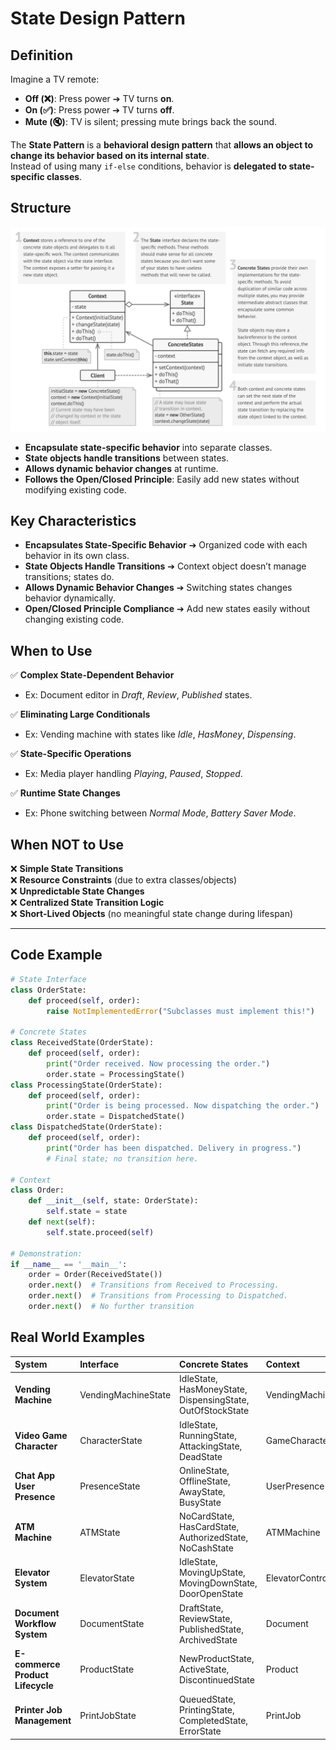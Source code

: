 # State Design Pattern

## Definition

Imagine a TV remote:

- **Off (❌)**: Press power ➔ TV turns **on**.
- **On (✅)**: Press power ➔ TV turns **off**.
- **Mute (🔇)**: TV is silent; pressing mute brings back the sound.

The **State Pattern** is a **behavioral design pattern** that **allows an object to change its behavior based on its internal state**.  
Instead of using many `if-else` conditions, behavior is **delegated to state-specific classes**.

## Structure

  <img src="images/state_structure.png" alt="State Pattern Structure" width="600">

- **Encapsulate state-specific behavior** into separate classes.
- **State objects handle transitions** between states.
- **Allows dynamic behavior changes** at runtime.
- **Follows the Open/Closed Principle**: Easily add new states without modifying existing code.

## Key Characteristics

- **Encapsulates State-Specific Behavior**
  ➔ Organized code with each behavior in its own class.
- **State Objects Handle Transitions**
  ➔ Context object doesn’t manage transitions; states do.
- **Allows Dynamic Behavior Changes**
  ➔ Switching states changes behavior dynamically.
- **Open/Closed Principle Compliance**
  ➔ Add new states easily without changing existing code.

## When to Use

✅ **Complex State-Dependent Behavior**

- Ex: Document editor in *Draft*, *Review*, *Published* states.

✅ **Eliminating Large Conditionals**

- Ex: Vending machine with states like *Idle*, *HasMoney*, *Dispensing*.

✅ **State-Specific Operations**

- Ex: Media player handling *Playing*, *Paused*, *Stopped*.

✅ **Runtime State Changes**

- Ex: Phone switching between *Normal Mode*, *Battery Saver Mode*.

## When NOT to Use

❌ **Simple State Transitions**  
❌ **Resource Constraints** (due to extra classes/objects)  
❌ **Unpredictable State Changes**  
❌ **Centralized State Transition Logic**  
❌ **Short-Lived Objects** (no meaningful state change during lifespan)

---

## Code Example

```python
# State Interface
class OrderState:
    def proceed(self, order):
        raise NotImplementedError("Subclasses must implement this!")

# Concrete States
class ReceivedState(OrderState):
    def proceed(self, order):
        print("Order received. Now processing the order.")
        order.state = ProcessingState()
class ProcessingState(OrderState):
    def proceed(self, order):
        print("Order is being processed. Now dispatching the order.")
        order.state = DispatchedState()
class DispatchedState(OrderState):
    def proceed(self, order):
        print("Order has been dispatched. Delivery in progress.")
        # Final state; no transition here.

# Context
class Order:
    def __init__(self, state: OrderState):
        self.state = state
    def next(self):
        self.state.proceed(self)

# Demonstration:
if __name__ == '__main__':
    order = Order(ReceivedState())
    order.next()  # Transitions from Received to Processing.
    order.next()  # Transitions from Processing to Dispatched.
    order.next()  # No further transition
```

## Real World Examples

| System | Interface | Concrete States | Context |
| :---- | :-------- | :-------------- | :------ |
| **Vending Machine** | VendingMachineState | IdleState, HasMoneyState, DispensingState, OutOfStockState | VendingMachine |
| **Video Game Character** | CharacterState | IdleState, RunningState, AttackingState, DeadState | GameCharacter |
| **Chat App User Presence** | PresenceState | OnlineState, OfflineState, AwayState, BusyState | UserPresence |
| **ATM Machine** | ATMState | NoCardState, HasCardState, AuthorizedState, NoCashState | ATMMachine |
| **Elevator System** | ElevatorState | IdleState, MovingUpState, MovingDownState, DoorOpenState | ElevatorController |
| **Document Workflow System** | DocumentState | DraftState, ReviewState, PublishedState, ArchivedState | Document |
| **E-commerce Product Lifecycle** | ProductState | NewProductState, ActiveState, DiscontinuedState | Product |
| **Printer Job Management** | PrintJobState | QueuedState, PrintingState, CompletedState, ErrorState | PrintJob |
